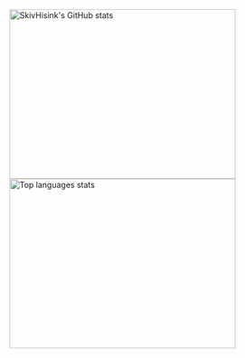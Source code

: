 <div>
  <a href="https://github.com/SkivHisink">
 <img align="left" height="300" width="400" alt="SkivHisink's GitHub stats" src="https://github-readme-stats-one-gules.vercel.app/api?username=SkivHisink&theme=midnight-purple&count_private=true"/>
  </a>
  <a href="https://github.com/SkivHisink">
 <img height="300" width="400" alt="Top languages stats" src="https://github-readme-stats-one-gules.vercel.app/api/top-langs/?username=SkivHisink&count_private=true&langs_count=6&layout=compact&theme=midnight-purple&hide=html,Objective-C)](https://github.com/SkivHisink/github-readme-stats)"/>
  </a>
  <br/>
</div>
